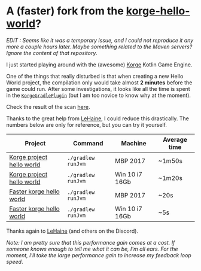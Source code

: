 # A (faster) fork from the [korge-hello-world](https://github.com/korlibs/korge-hello-world)?

_EDIT : Seems like it was a temporary issue, and I could not reproduce it any more a couple hours later. Maybe something related to the Maven servers? Ignore the content of that repository_.

I just started playing around with the (awesome) [Korge](https://korge.org/) Kotlin Game Engine.

One of the things that really disturbed is that when creating a new Hello World project, the compilation only would take almost **2 minutes** before the game could run.
After some investigations, it looks like all the time is spent in the [`KorgeGradlePlugin`](https://github.com/korlibs/korge-plugins/tree/master/korge-gradle-plugin) (but I am too novice to know why at the moment). 

Check the result of the scan [here](https://scans.gradle.com/s/bbiqxktq3dhvu).

Thanks to the great help from [LeHaine](https://github.com/LeHaine), I could reduce this drastically.
The numbers below are only for reference, but you can try it yourself.

|Project | Command | Machine| Average time |
--- | --- | --- | ---
|[Korge project hello world](https://github.com/korlibs/korge-hello-world)|`./gradlew runJvm`|MBP 2017|~1m50s|
|[Korge project hello world](https://github.com/korlibs/korge-hello-world)|`./gradlew runJvm`|Win 10 i7 16Gb|~1m20s|
|[Faster korge hello world](https://github.com/jlengrand/faster-korge-hello-world)|`./gradlew runJvm`|MBP 2017| ~20s |
|[Faster korge hello world](https://github.com/jlengrand/faster-korge-hello-world)|`./gradlew runJvm`|Win 10 i7 16Gb|~5s|

Thanks again to [LeHaine](https://github.com/LeHaine) (and others on the Discord).

_Note: I am pretty sure that this performance gain comes at a cost. If someone knows enough to tell me what it can be, I'm all ears. For the moment, I'll take the large performance gain to increase my feedback loop speed_.
